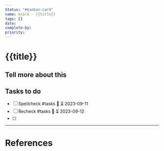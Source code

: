 ```yaml
---
Status: "#kanban-card"
name: kcard - {{title}}
tags: []
date:
complete-by:
priority:
---
```




# {{title}}



## Tell more about this





## Tasks to do
- [ ] Spellcheck #tasks 🔽 ⏳ 2023-09-11 
- [ ] Recheck #tasks 🔼 ⏳ 2023-09-12 
- [ ] 






---
# References